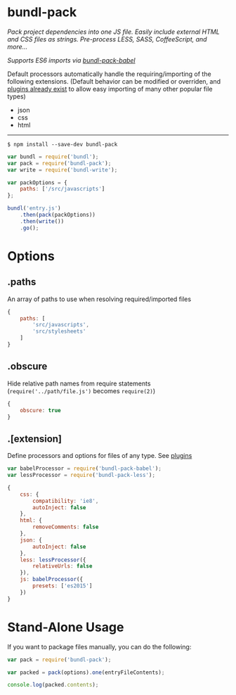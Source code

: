 # bundl-pack

*Pack project dependencies into one JS file. Easily include external HTML and CSS files as strings. Pre-process LESS, SASS, CoffeeScript, and more...*

*Supports ES6 imports via [bundl-pack-babel](https://github.com/seebigs/bundl-pack-babel)*

Default processors automatically handle the requiring/importing of the following extensions. (Default behavior can be modified or overriden, and [plugins already exist](https://github.com/seebigs/bundl/wiki/Popular-Plugins#modules--dependencies) to allow easy importing of many other popular file types)
* json
* css
* html

---

```
$ npm install --save-dev bundl-pack
```

```js
var bundl = require('bundl');
var pack = require('bundl-pack');
var write = require('bundl-write');

var packOptions = {
    paths: ['/src/javascripts']
};

bundl('entry.js')
    .then(pack(packOptions))
    .then(write())
    .go();
```

# Options

## .paths
An array of paths to use when resolving required/imported files
```js
{
    paths: [
        'src/javascripts',
        'src/stylesheets'
    ]
}
```

## .obscure
Hide relative path names from require statements (`require('../path/file.js')` becomes `require(2)`)
```js
{
    obscure: true
}
```

## .[extension]
Define processors and options for files of any type. See [plugins](https://github.com/seebigs/bundl/wiki/Popular-Plugins#modules--dependencies)
```js
var babelProcessor = require('bundl-pack-babel');
var lessProcessor = require('bundl-pack-less');

{
    css: {
        compatibility: 'ie8',
        autoInject: false
    },
    html: {
        removeComments: false
    },
    json: {
        autoInject: false
    },
    less: lessProcessor({
        relativeUrls: false
    }),
    js: babelProcessor({
        presets: ['es2015']
    })
}
```

# Stand-Alone Usage

If you want to package files manually, you can do the following:

```js
var pack = require('bundl-pack');

var packed = pack(options).one(entryFileContents);

console.log(packed.contents);
```
